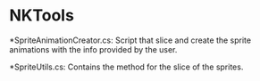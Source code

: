 # NKTools

*SpriteAnimationCreator.cs: 
  Script that slice and create the sprite animations with the info provided by the user.
  
*SpriteUtils.cs:
  Contains the method for the slice of the sprites.
